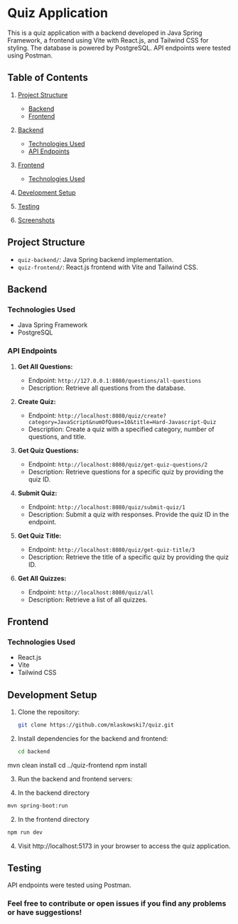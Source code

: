 # Quiz Application

This is a quiz application with a backend developed in Java Spring Framework, a frontend using Vite with React.js, and Tailwind CSS for styling. The database is powered by PostgreSQL. API endpoints were tested using Postman.

## Table of Contents

1. [Project Structure](#project-structure)
   - [Backend](#backend)
   - [Frontend](#frontend)

2. [Backend](#backend-1)
   - [Technologies Used](#technologies-used)
   - [API Endpoints](#api-endpoints)

3. [Frontend](#frontend-1)
   - [Technologies Used](#technologies-used-1)

4. [Development Setup](#development-setup)

5. [Testing](#testing)
   
6. [Screenshots](#screenshots)


## Project Structure

- `quiz-backend/`: Java Spring backend implementation.
- `quiz-frontend/`: React.js frontend with Vite and Tailwind CSS.

## Backend

### Technologies Used
- Java Spring Framework
- PostgreSQL

### API Endpoints

1. **Get All Questions:**
   - Endpoint: `http://127.0.0.1:8080/questions/all-questions`
   - Description: Retrieve all questions from the database.

2. **Create Quiz:**
   - Endpoint: `http://localhost:8080/quiz/create?category=JavaScript&numOfQues=10&title=Hard-Javascript-Quiz`
   - Description: Create a quiz with a specified category, number of questions, and title.

3. **Get Quiz Questions:**
   - Endpoint: `http://localhost:8080/quiz/get-quiz-questions/2`
   - Description: Retrieve questions for a specific quiz by providing the quiz ID.

4. **Submit Quiz:**
   - Endpoint: `http://localhost:8080/quiz/submit-quiz/1`
   - Description: Submit a quiz with responses. Provide the quiz ID in the endpoint.

5. **Get Quiz Title:**
   - Endpoint: `http://localhost:8080/quiz/get-quiz-title/3`
   - Description: Retrieve the title of a specific quiz by providing the quiz ID.

6. **Get All Quizzes:**
   - Endpoint: `http://localhost:8080/quiz/all`
   - Description: Retrieve a list of all quizzes.

## Frontend

### Technologies Used
- React.js
- Vite
- Tailwind CSS

## Development Setup

1. Clone the repository:

   ```bash
   git clone https://github.com/mlaskowski7/quiz.git
   
2. Install dependencies for the backend and frontend:
   ```bash
   cd backend
  mvn clean install
  cd ../quiz-frontend
  npm install

3. Run the backend and frontend servers:
   
  1. In the backend directory
  ```bash
  mvn spring-boot:run
  ```
  2. In the frontend directory
  ```bash
  npm run dev
  ```
4. Visit http://localhost:5173 in your browser to access the quiz application.

## Testing
API endpoints were tested using Postman.


### Feel free to contribute or open issues if you find any problems or have suggestions!

